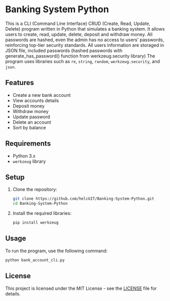 # Banking System Python

This is a CLI (Command Line Interface) CRUD (Create, Read, Update, Delete) program written in Python that simulates a banking system. It allows users to create, read, update, delete, deposit and withdraw money. All passwords are hashed, even the admin has no access to users' passwords, reinforcing top-tier security standards. All users information are storaged in JSON file, included passwords (hashed passwords with generate_has_password() function from werkzeug.security library) The program uses libraries such as `re`, `string`, `random`, `werkzeug.security`, and `json`.

## Features

- Create a new bank account
- View accounts details
- Deposit money
- Withdraw money
- Update password
- Delete an account
- Sort by balance

## Requirements

- Python 3.x
- `werkzeug` library

## Setup

1. Clone the repository:
   ```bash
   git clone https://github.com/helcGIT/Banking-System-Python.git
   cd Banking-System-Python
   ```

2. Install the required libraries:
   ```bash
   pip install werkzeug
   ```

## Usage

To run the program, use the following command:
```bash
python bank_account_cli.py
```

## License

This project is licensed under the MIT License - see the [LICENSE](LICENSE) file for details.